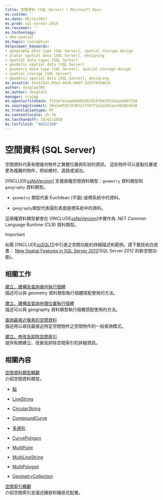 ```yaml
---
title: 空間資料 (SQL Server) | Microsoft Docs
ms.custom: ''
ms.date: 06/14/2017
ms.prod: sql-server-2014
ms.reviewer: ''
ms.technology:
- dbe-spatial
ms.topic: conceptual
helpviewer_keywords:
- geography data type [SQL Server], spatial storage design
- planar spatial data [SQL Server], designing
- spatial data types [SQL Server]
- geodetic spatial data [SQL Server]
- geometry data type [SQL Server], spatial storage design
- spatial storage [SQL Server]
- geodetic spatial data [SQL Server], designing
ms.assetid: 41a132a1-09e2-4426-b9df-225270cb8e15
author: douglaslMS
ms.author: douglasl
manager: craigg
ms.openlocfilehash: f25de7e1aa60d482d5256470d3fb2e1ada08f356
ms.sourcegitcommit: 3da2edf82763852cff6772a1a282ace3034b4936
ms.translationtype: MT
ms.contentlocale: zh-TW
ms.lasthandoff: 10/02/2018
ms.locfileid: "48222168"
---
```

# <a name="spatial-data-sql-server"></a>空間資料 (SQL Server)
  空間資料代表有關幾何物件之實體位置與形狀的資訊。 這些物件可以是點位置或更為複雜的物件，例如鄉村、道路或湖泊。  
  
 [!INCLUDE[ssNoVersion](../../includes/ssnoversion-md.md)] 支援兩種空間資料類型：`geometry` 資料類型和 `geography` 資料類型。  
  
-   `geometry` 類型代表 Euclidean (平面) 座標系統中的資料。  
  
-   `geography`類型代表圓形表面座標系統中的資料。  
  
 這兩種資料類型都會在 [!INCLUDE[ssNoVersion](../../includes/ssnoversion-md.md)]中實作為 .NET Common Language Runtime (CLR) 資料類型。  
  
> [!IMPORTANT]  
>  如需 [!INCLUDE[ssSQL11](../../includes/sssql11-md.md)]中引進之空間功能的詳細描述和範例，請下載技術白皮書： [New Spatial Features in SQL Server 2012](http://go.microsoft.com/fwlink/?LinkId=226407)(SQL Server 2012 的新空間功能)。  
  
##  <a name="reltasks"></a> 相關工作  
 [建立、建構及查詢幾何執行個體](create-construct-and-query-geometry-instances.md)  
 描述可以與 geometry 資料類型執行個體搭配使用的方法。  
  
 [建立、建構並查詢地理位置執行個體](create-construct-and-query-geography-instances.md)  
 描述可以與 geography 資料類型執行個體搭配使用的方法。  
  
 [查詢最接近像素的空間資料](query-spatial-data-for-nearest-neighbor.md)  
 描述用以尋找最接近特定空間物件之空間物件的一般查詢模式。  
  
 [建立、修改及卸除空間索引](create-modify-and-drop-spatial-indexes.md)  
 提供有關建立、改變及卸除空間索引的詳細資訊。  
  
## <a name="related-content"></a>相關內容  
 [空間資料類型概觀](spatial-data-types-overview.md)  
 介紹空間資料類型。  
  
-   [點](point.md)  
  
-   [LineString](linestring.md)  
  
-   [CircularString](circularstring.md)  
  
-   [CompoundCurve](compoundcurve.md)  
  
-   [多邊形](polygon.md)  
  
-   [CurvePolygon](curvepolygon.md)  
  
-   [MultiPoint](multipoint.md)  
  
-   [MultiLineString](multilinestring.md)  
  
-   [MultiPolygon](multipolygon.md)  
  
-   [GeometryCollection](geometrycollection.md)  
  
 [空間索引概觀](spatial-indexes-overview.md)  
 介紹空間索引並描述鑲嵌和鑲嵌式配置。  
  
  

